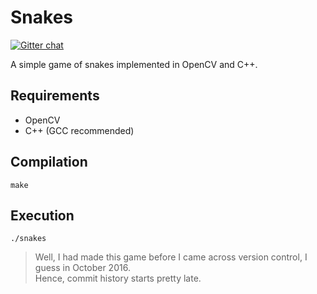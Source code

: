# Snakes

[![Gitter chat](https://badges.gitter.im/opencv-Snakes/Lobby.png)](https://gitter.im/opencv-Snakes/Lobby)

A simple game of snakes implemented in OpenCV and C++.

## Requirements  
* OpenCV  
* C++ (GCC recommended)

## Compilation  
`make`

## Execution
`./snakes`

>Well, I had made this game before I came across version control, I guess in October 2016.  
>Hence, commit history starts pretty late.


